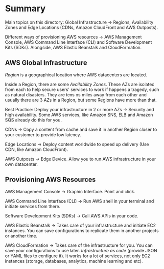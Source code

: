 # Summary

Main topics on this directory: Global Infrastructure -> Regions, Availability Zones and Edge Locations (CDNs, Amazon CloudFront and AWS Outposts).

Different ways of provisioning AWS resources -> AWS Management Console, AWS Command Line Interface (CLI) and Software Development Kits (SDKs). Alongside, AWS Elastic Beanstalk and CloudFormation.

## AWS Global Infrastructure

*Region* is a geographical location where AWS datacenters are located.

Inside a Region, there are some *Availability Zones*. These AZs are isolated from each to help secure users' services to work if happens a tragedy, such as natural disasters. They are tens os miles away from each other and usually there are 3 AZs in a Region, but some Regions have more than that.

Best Practice: Deploy your infrastructure in 2 or more AZs -> Security and high availability. Some AWS services, like Amazon SNS, ELB and Amazon SQS already do this for you.

CDNs -> Copy a content from cache and save it in another Region closer to your customer to provide low latency.

Edge Locations -> Deploy content worldwide to speed up delivery (Use CDN, like Amazon CloudFront).

AWS Outposts -> Edge Device. Allow you to run AWS infrastructure in your own datacenter.

## Provisioning AWS Resources

AWS Management Console -> Graphic Interface. Point and click.

AWS Command Line Interface (CLI) -> Run AWS shell in your terminal and initiate services from there.

Software Development Kits (SDKs) -> Call AWS APIs in your code.

AWS Elastic Beanstalk -> Takes care of your infrastructure and initiate EC2 instances. You can save configurations to replicate them in another projects or another time.

AWS CloudFormation -> Takes care of the infrastructure for you. You can save your configurations to use later. *Infrastructure as code* (provide JSON or YAML files to configure it). It works for a lot of services, not only EC2 instances (storage, databases, analytics, machine learning and etc).


